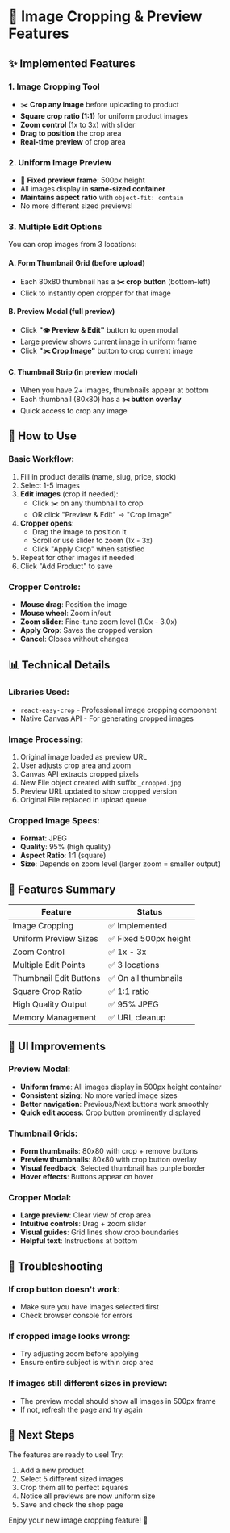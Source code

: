 # 🎨 Image Cropping & Preview Features

## ✨ Implemented Features

### 1. **Image Cropping Tool**
- ✂️ **Crop any image** before uploading to product
- **Square crop ratio (1:1)** for uniform product images
- **Zoom control** (1x to 3x) with slider
- **Drag to position** the crop area
- **Real-time preview** of crop area

### 2. **Uniform Image Preview**
- 📐 **Fixed preview frame**: 500px height
- All images display in **same-sized container**
- **Maintains aspect ratio** with `object-fit: contain`
- No more different sized previews!

### 3. **Multiple Edit Options**
You can crop images from 3 locations:

#### A. **Form Thumbnail Grid** (before upload)
- Each 80x80 thumbnail has a **✂️ crop button** (bottom-left)
- Click to instantly open cropper for that image

#### B. **Preview Modal** (full preview)
- Click **"👁️ Preview & Edit"** button to open modal
- Large preview shows current image in uniform frame
- Click **"✂️ Crop Image"** button to crop current image

#### C. **Thumbnail Strip** (in preview modal)
- When you have 2+ images, thumbnails appear at bottom
- Each thumbnail (80x80) has a **✂️ button overlay**
- Quick access to crop any image

## 🎯 How to Use

### Basic Workflow:
1. Fill in product details (name, slug, price, stock)
2. Select 1-5 images
3. **Edit images** (crop if needed):
   - Click ✂️ on any thumbnail to crop
   - OR click "Preview & Edit" → "Crop Image"
4. **Cropper opens**:
   - Drag the image to position it
   - Scroll or use slider to zoom (1x - 3x)
   - Click "Apply Crop" when satisfied
5. Repeat for other images if needed
6. Click "Add Product" to save

### Cropper Controls:
- **Mouse drag**: Position the image
- **Mouse wheel**: Zoom in/out
- **Zoom slider**: Fine-tune zoom level (1.0x - 3.0x)
- **Apply Crop**: Saves the cropped version
- **Cancel**: Closes without changes

## 📊 Technical Details

### Libraries Used:
- `react-easy-crop` - Professional image cropping component
- Native Canvas API - For generating cropped images

### Image Processing:
1. Original image loaded as preview URL
2. User adjusts crop area and zoom
3. Canvas API extracts cropped pixels
4. New File object created with suffix `_cropped.jpg`
5. Preview URL updated to show cropped version
6. Original File replaced in upload queue

### Cropped Image Specs:
- **Format**: JPEG
- **Quality**: 95% (high quality)
- **Aspect Ratio**: 1:1 (square)
- **Size**: Depends on zoom level (larger zoom = smaller output)

## 🔧 Features Summary

| Feature | Status |
|---------|--------|
| Image Cropping | ✅ Implemented |
| Uniform Preview Sizes | ✅ Fixed 500px height |
| Zoom Control | ✅ 1x - 3x |
| Multiple Edit Points | ✅ 3 locations |
| Thumbnail Edit Buttons | ✅ On all thumbnails |
| Square Crop Ratio | ✅ 1:1 ratio |
| High Quality Output | ✅ 95% JPEG |
| Memory Management | ✅ URL cleanup |

## 🎨 UI Improvements

### Preview Modal:
- **Uniform frame**: All images display in 500px height container
- **Consistent sizing**: No more varied image sizes
- **Better navigation**: Previous/Next buttons work smoothly
- **Quick edit access**: Crop button prominently displayed

### Thumbnail Grids:
- **Form thumbnails**: 80x80 with crop + remove buttons
- **Preview thumbnails**: 80x80 with crop button overlay
- **Visual feedback**: Selected thumbnail has purple border
- **Hover effects**: Buttons appear on hover

### Cropper Modal:
- **Large preview**: Clear view of crop area
- **Intuitive controls**: Drag + zoom slider
- **Visual guides**: Grid lines show crop boundaries
- **Helpful text**: Instructions at bottom

## 🐛 Troubleshooting

### If crop button doesn't work:
- Make sure you have images selected first
- Check browser console for errors

### If cropped image looks wrong:
- Try adjusting zoom before applying
- Ensure entire subject is within crop area

### If images still different sizes in preview:
- The preview modal should show all images in 500px frame
- If not, refresh the page and try again

## 🚀 Next Steps

The features are ready to use! Try:
1. Add a new product
2. Select 5 different sized images
3. Crop them all to perfect squares
4. Notice all previews are now uniform size
5. Save and check the shop page

Enjoy your new image cropping feature! 🎉
